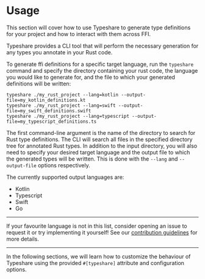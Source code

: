 # Usage

This section will cover how to use Typeshare to generate type definitions for your project and how to interact with them across FFI. 

Typeshare provides a CLI tool that will perform the necessary generation for any types you annotate in your Rust code.

To generate ffi definitions for a specific target language, run the `typeshare` command and specify the directory containing your rust code, the language you would like to generate for, and the file to which your generated definitions will be written:
```
typeshare ./my_rust_project --lang=kotlin --output-file=my_kotlin_definitions.kt
typeshare ./my_rust_project --lang=swift --output-file=my_swift_definitions.swift
typeshare ./my_rust_project --lang=typescript --output-file=my_typescript_definitions.ts
```
The first command-line argument is the name of the directory to search for Rust type definitions. The CLI will search all files in the specified directory tree for annotated Rust types. In addition to the input directory, you will also need to specify your desired target language and the output file to which the generated types will be written. This is done with the `--lang` and `--output-file` options respectively.

The currently supported output languages are:

- Kotlin
- Typescript
- Swift
- Go

---
If your favourite language is not in this list, consider opening an issue to request it or try implementing it yourself! See our [contribution guidelines](./contribution.md) for more details.

---

In the following sections, we will learn how to customize the behaviour of Typeshare using the provided `#[typeshare]` attribute and configuration options.